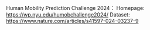 Human Mobility Prediction Challenge 2024：
Homepage: https://wp.nyu.edu/humobchallenge2024/
Dataset: https://www.nature.com/articles/s41597-024-03237-9
